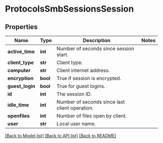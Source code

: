 # ProtocolsSmbSessionsSession

## Properties
Name | Type | Description | Notes
------------ | ------------- | ------------- | -------------
**active_time** | **int** | Number of seconds since session start. | 
**client_type** | **str** | Client type. | 
**computer** | **str** | Client internet address. | 
**encryption** | **bool** | True if session is encrypted. | 
**guest_login** | **bool** | True for guest logins. | 
**id** | **int** | The session ID. | 
**idle_time** | **int** | Number of seconds since last client operation. | 
**openfiles** | **int** | Number of files open by client. | 
**user** | **str** | Local user name. | 

[[Back to Model list]](../README.md#documentation-for-models) [[Back to API list]](../README.md#documentation-for-api-endpoints) [[Back to README]](../README.md)


